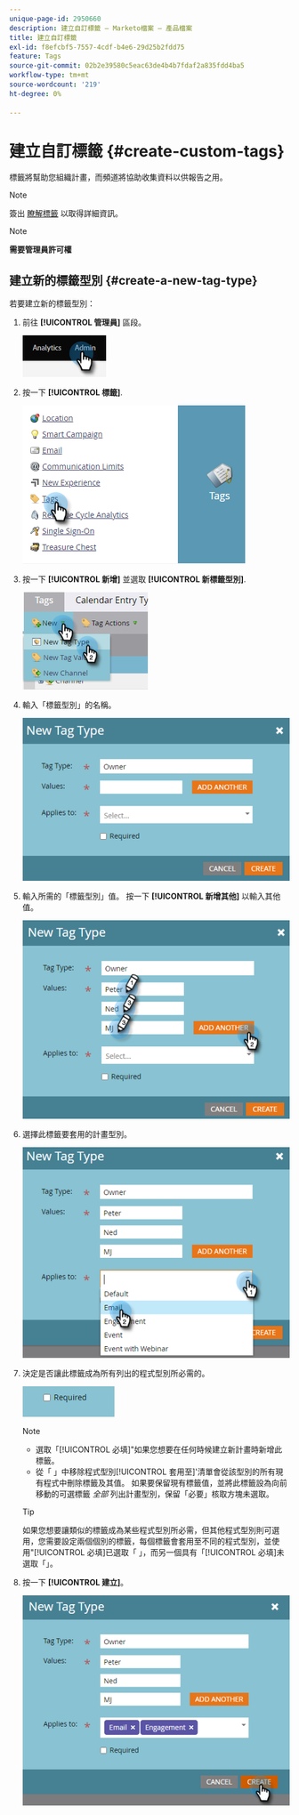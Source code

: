 ```yaml
---
unique-page-id: 2950660
description: 建立自訂標籤 — Marketo檔案 — 產品檔案
title: 建立自訂標籤
exl-id: f8efcbf5-7557-4cdf-b4e6-29d25b2fdd75
feature: Tags
source-git-commit: 02b2e39580c5eac63de4b4b7fdaf2a835fdd4ba5
workflow-type: tm+mt
source-wordcount: '219'
ht-degree: 0%

---
```


# 建立自訂標籤 {#create-custom-tags}

標籤將幫助您組織計畫，而頻道將協助收集資料以供報告之用。

>[!NOTE]
>
>簽出 [瞭解標籤](/help/marketo/product-docs/core-marketo-concepts/programs/working-with-programs/understanding-tags.md) 以取得詳細資訊。

>[!NOTE]
>
>**需要管理員許可權**

## 建立新的標籤型別 {#create-a-new-tag-type}

若要建立新的標籤型別：

1. 前往 **[!UICONTROL 管理員]** 區段。

   ![](assets/create-custom-tags-1.png)

1. 按一下 **[!UICONTROL 標籤]**.

   ![](assets/create-custom-tags-2.png)

1. 按一下 **[!UICONTROL 新增]** 並選取 **[!UICONTROL 新標籤型別]**.

   ![](assets/create-custom-tags-3.png)

1. 輸入「標籤型別」的名稱。

   ![](assets/create-custom-tags-4.png)

1. 輸入所需的「標籤型別」值。 按一下 **[!UICONTROL 新增其他]** 以輸入其他值。

   ![](assets/create-custom-tags-5.png)

1. 選擇此標籤要套用的計畫型別。

   ![](assets/create-custom-tags-6.png)

1. 決定是否讓此標籤成為所有列出的程式型別所必需的。

   ![](assets/create-custom-tags-7.png)

   >[!NOTE]
   >
   >* 選取「[!UICONTROL 必填]&quot;如果您想要在任何時候建立新計畫時新增此標籤。
   >* 從「 」中移除程式型別[!UICONTROL 套用至]&#39;清單會從該型別的所有現有程式中刪除標籤及其值。 如果要保留現有標籤值，並將此標籤設為向前移動的可選標籤 _全部_ 列出計畫型別，保留「必要」核取方塊未選取。

   >[!TIP]
   >
   >如果您想要讓類似的標籤成為某些程式型別所必需，但其他程式型別則可選用，您需要設定兩個個別的標籤，每個標籤會套用至不同的程式型別，並使用&quot;[!UICONTROL 必填]已選取「 」，而另一個具有「[!UICONTROL 必填]未選取「」。

1. 按一下 **[!UICONTROL 建立]**。

   ![](assets/create-custom-tags-8.png)
